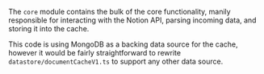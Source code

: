 The `core` module contains the bulk of the core functionality, manily responsible for interacting with the Notion API, parsing incoming data, and storing it into the cache.

This code is using MongoDB as a backing data source for the cache, however it would be fairly straightforward to rewrite `datastore/documentCacheV1.ts` to support any other data source.

